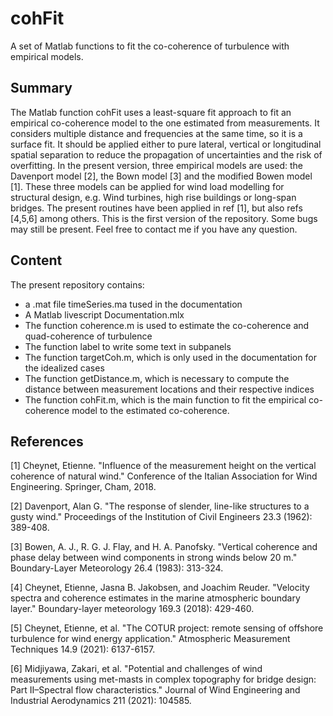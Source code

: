 # cohFit
A set of Matlab functions to fit the co-coherence of turbulence with empirical models.

## Summary

The Matlab function cohFit uses a least-square fit approach to fit an empirical co-coherence model to the one estimated from measurements. It considers multiple distance and frequencies at the same time, so it is a surface fit. It should be applied either to pure lateral, vertical or longitudinal spatial separation to reduce the propagation of uncertainties and the risk of overfitting. In the present version, three empirical models are used: the Davenport model [2], the Bown model [3] and the modified Bowen model [1]. These three models can be applied for wind load modelling for structural design, e.g. Wind turbines, high rise buildings or long-span bridges. The present routines have been applied in ref [1], but also refs [4,5,6] among others. This is the first version of the repository. Some bugs may still be present. Feel free to contact me if you have any question.

## Content

The present repository contains:
  - a .mat file timeSeries.ma tused in the documentation
  - A Matlab livescript Documentation.mlx
  - The function coherence.m is used to estimate the co-coherence and quad-coherence of turbulence
  - The function label to write some text in subpanels
  - The function targetCoh.m, which is only used in the documentation for the idealized cases
  - The function getDistance.m, which is necessary to compute the distance between measurement locations and their respective indices
  - The function cohFit.m, which is the main function to fit the empirical co-coherence model to the estimated co-coherence.

## References

[1] Cheynet, Etienne. "Influence of the measurement height on the vertical coherence of natural wind." Conference of the Italian Association for Wind Engineering. Springer, Cham, 2018.

[2] Davenport, Alan G. "The response of slender, line-like structures to a gusty wind." Proceedings of the Institution of Civil Engineers 23.3 (1962): 389-408.

[3] Bowen, A. J., R. G. J. Flay, and H. A. Panofsky. "Vertical coherence and phase delay between wind components  in strong winds below 20 m." Boundary-Layer Meteorology 26.4 (1983): 313-324.

[4] Cheynet, Etienne, Jasna B. Jakobsen, and Joachim Reuder. "Velocity  spectra and coherence estimates in the marine atmospheric boundary  layer." Boundary-layer meteorology 169.3 (2018): 429-460.

[5] Cheynet, Etienne, et al. "The COTUR project: remote sensing of offshore turbulence for wind energy application." Atmospheric Measurement Techniques 14.9 (2021): 6137-6157.

[6] Midjiyawa, Zakari, et al. "Potential  and challenges of wind measurements using met-masts in complex  topography for bridge design: Part II–Spectral flow characteristics." Journal of Wind Engineering and Industrial Aerodynamics 211 (2021): 104585.
